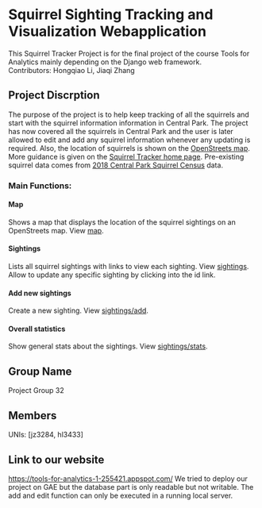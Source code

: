 # Squirrel Sighting Tracking and Visualization Webapplication
This Squirrel Tracker Project is for the final project of the course Tools for Analytics mainly depending on the Django web framework.
<br>Contributors: Hongqiao Li, Jiaqi Zhang
<br>
## Project Discrption
The purpose of the project is to help keep tracking of all the squirrels and start with the squirrel information information in Central Park. The project has now covered all the squirrels in Central Park and the user is later allowed to edit and add any squirrel information whenever any updating is required. Also, the location of squirrels is shown on the [OpenStreets map](https://www.openstreetmap.org/about/). More guidance is given on the [Squirrel Tracker home page](www.google.com). Pre-existing squirrel data comes from [2018 Central Park Squirrel Census](https://data.cityofnewyork.us/Environment/2018-Central-Park-Squirrel-Census-Squirrel-Data/vfnx-vebw) data.
### Main Functions:
#### Map
Shows a map that displays the location of the squirrel sightings on an OpenStreets map. View [map](https://tools-for-analytics-1-255421.appspot.com/sightings/map).
#### Sightings
Lists all squirrel sightings with links to view each sighting. View [sightings](https://tools-for-analytics-1-255421.appspot.com/sightings/).
<br> Allow to update any specific sighting by clicking into the id link. 
#### Add new sightings
Create a new sighting. View [sightings/add](https://tools-for-analytics-1-255421.appspot.com/sightings/add/).
#### Overall statistics
Show general stats about the sightings. View [sightings/stats](https://tools-for-analytics-1-255421.appspot.com/sightings/stats).
<br>
## Group Name
Project Group 32
<br>
## Members
UNIs: [jz3284, hl3433]
<br>
## Link to our website
https://tools-for-analytics-1-255421.appspot.com/
We tried to deploy our project on GAE but the database part is only readable but not writable. The add and edit function can only be executed in a running local server.
